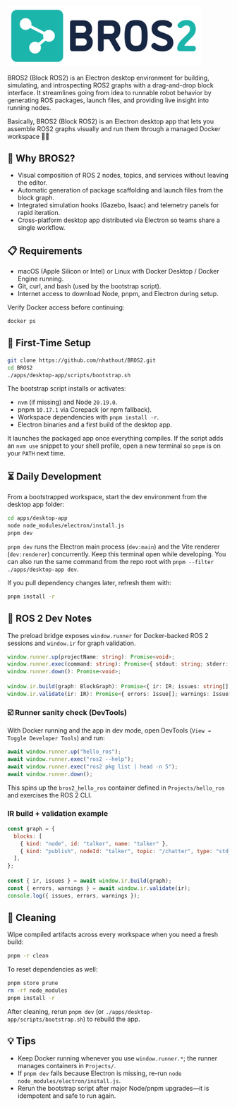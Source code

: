 <p align="left">
  <img src="assets/logos/BROS2-logo-long.png" alt="BROS2 logo" width="440">
</p>

BROS2 (Block ROS2) is an Electron desktop environment for building, simulating, and introspecting ROS2 graphs with a drag-and-drop block interface. It streamlines going from idea to runnable robot behavior by generating ROS packages, launch files, and providing live insight into running nodes.

Basically, BROS2 (Block ROS2) is an Electron desktop app that lets you assemble ROS2 graphs visually and run them through a managed Docker workspace 🦾🤖

## 🔎 Why BROS2?
- Visual composition of ROS 2 nodes, topics, and services without leaving the editor.
- Automatic generation of package scaffolding and launch files from the block graph.
- Integrated simulation hooks (Gazebo, Isaac) and telemetry panels for rapid iteration.
- Cross-platform desktop app distributed via Electron so teams share a single workflow.

## 📋 Requirements
- macOS (Apple Silicon or Intel) or Linux with Docker Desktop / Docker Engine running.
- Git, curl, and bash (used by the bootstrap script).
- Internet access to download Node, pnpm, and Electron during setup.

Verify Docker access before continuing:

```bash
docker ps
```

## 🧱 First-Time Setup

```bash
git clone https://github.com/nhathout/BROS2.git
cd BROS2
./apps/desktop-app/scripts/bootstrap.sh
```

The bootstrap script installs or activates:
- `nvm` (if missing) and Node `20.19.0`.
- pnpm `10.17.1` via Corepack (or npm fallback).
- Workspace dependencies with `pnpm install -r`.
- Electron binaries and a first build of the desktop app.

It launches the packaged app once everything compiles. If the script adds an `nvm use` snippet to your shell profile, open a new terminal so `pnpm` is on your `PATH` next time.

## ⏳ Daily Development

From a bootstrapped workspace, start the dev environment from the desktop app folder:

```bash
cd apps/desktop-app
node node_modules/electron/install.js  
pnpm dev
```

`pnpm dev` runs the Electron main process (`dev:main`) and the Vite renderer (`dev:renderer`) concurrently. Keep this terminal open while developing. You can also run the same command from the repo root with `pnpm --filter ./apps/desktop-app dev`.

If you pull dependency changes later, refresh them with:

```bash
pnpm install -r
```

## 🤖 ROS 2 Dev Notes

The preload bridge exposes `window.runner` for Docker-backed ROS 2 sessions and `window.ir` for graph validation.

```ts
window.runner.up(projectName: string): Promise<void>;
window.runner.exec(command: string): Promise<{ stdout: string; stderr: string; code: number }>;
window.runner.down(): Promise<void>;

window.ir.build(graph: BlockGraph): Promise<{ ir: IR; issues: string[] }>;
window.ir.validate(ir: IR): Promise<{ errors: Issue[]; warnings: Issue[] }>;
```

### ☑️ Runner sanity check (DevTools)

With Docker running and the app in dev mode, open DevTools (`View → Toggle Developer Tools`) and run:

```js
await window.runner.up("hello_ros");
await window.runner.exec("ros2 --help");
await window.runner.exec("ros2 pkg list | head -n 5");
await window.runner.down();
```

This spins up the `bros2_hello_ros` container defined in `Projects/hello_ros` and exercises the ROS 2 CLI.

### IR build + validation example

```js
const graph = {
  blocks: [
    { kind: "node", id: "talker", name: "talker" },
    { kind: "publish", nodeId: "talker", topic: "/chatter", type: "std_msgs/msg/String" },
  ],
};

const { ir, issues } = await window.ir.build(graph);
const { errors, warnings } = await window.ir.validate(ir);
console.log({ issues, errors, warnings });
```

## 🧹 Cleaning

Wipe compiled artifacts across every workspace when you need a fresh build:

```bash
pnpm -r clean
```

To reset dependencies as well:

```bash
pnpm store prune
rm -rf node_modules
pnpm install -r
```

After cleaning, rerun `pnpm dev` (or `./apps/desktop-app/scripts/bootstrap.sh`) to rebuild the app.

## 💡 Tips
- Keep Docker running whenever you use `window.runner.*`; the runner manages containers in `Projects/`.
- If `pnpm dev` fails because Electron is missing, re-run `node node_modules/electron/install.js`.
- Rerun the bootstrap script after major Node/pnpm upgrades—it is idempotent and safe to run again.

